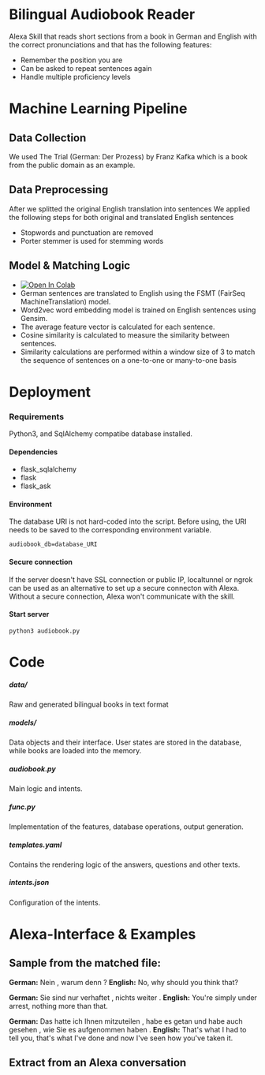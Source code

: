# Bilingual Audiobook Reader 

Alexa Skill that reads short sections from a book in German and English with the correct pronunciations and that has the following features:
* Remember the position you are
* Can be asked to repeat sentences again
* Handle multiple proficiency levels


# Machine Learning Pipeline

## Data Collection
We used The Trial (German: Der Prozess) by Franz Kafka which is a book from the public domain as an example.

## Data Preprocessing
After we splitted the original English translation into sentences 
We applied the following steps for both original and translated English sentences 
* Stopwords and punctuation are removed 
* Porter stemmer is used for stemming words

## Model & Matching Logic
* [![Open In Colab](https://colab.research.google.com/assets/colab-badge.svg)](https://colab.research.google.com/github/Ra0k/alexa_skill_bilingual_audiobook/blob/main/bilingual_reader.ipynb)
* German sentences are translated to English using the FSMT (FairSeq MachineTranslation) model.
* Word2vec word embedding model is trained on English sentences using Gensim.
* The average feature vector is calculated for each sentence. 
* Cosine similarity is calculated to measure the similarity between sentences.
* Similarity calculations are performed within a window size of 3 to match the sequence of sentences on a one-to-one or many-to-one basis


# Deployment 
### Requirements
Python3, and SqlAlchemy compatibe database installed.

#### Dependencies
- flask_sqlalchemy
- flask
- flask_ask

#### Environment
The database URI is not hard-coded into the script. Before using, the URI needs to be saved to the corresponding environment variable. 

```audiobook_db=database_URI```

#### Secure connection
If the server doesn't have SSL connection or public IP, localtunnel or ngrok can be used as an alternative to set up a secure connecton with Alexa. Without a secure connection, Alexa won't communicate with the skill. 

#### Start server

```python3 audiobook.py```

# Code

##### data/
Raw and generated bilingual books in text format

##### models/
Data objects and their interface. User states are stored in the database, while books are loaded into the memory. 

##### audiobook.py
Main logic and intents. 

##### func.py
Implementation of the features, database operations, output generation. 

##### templates.yaml
Contains the rendering logic of the answers, questions and other texts.

##### intents.json
Configuration of the intents. 


# Alexa-Interface & Examples

## Sample from the matched file:

**German:**
Nein , warum denn ?
**English:**
No, why should you think that?

**German:**
Sie sind nur verhaftet , nichts weiter .
**English:**
You're simply under arrest, nothing more than that.

**German:**
Das hatte ich Ihnen mitzuteilen , habe es getan und habe auch gesehen , wie Sie es aufgenommen haben .
**English:**
That's what I had to tell you, that's what I've done and now I've seen how you've taken it.


## Extract from an Alexa conversation 


